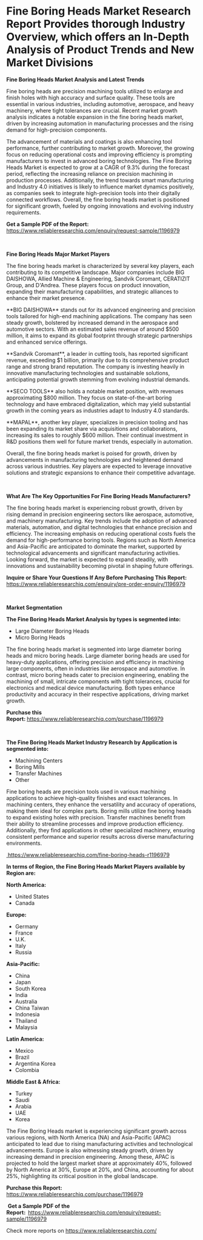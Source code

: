 <p><h1>Fine Boring Heads Market Research Report Provides thorough Industry Overview, which offers an In-Depth Analysis of Product Trends and New Market Divisions</h1></p><p><strong>Fine Boring Heads Market Analysis and Latest Trends</strong></p>
<p><p>Fine boring heads are precision machining tools utilized to enlarge and finish holes with high accuracy and surface quality. These tools are essential in various industries, including automotive, aerospace, and heavy machinery, where tight tolerances are crucial. Recent market growth analysis indicates a notable expansion in the fine boring heads market, driven by increasing automation in manufacturing processes and the rising demand for high-precision components. </p><p>The advancement of materials and coatings is also enhancing tool performance, further contributing to market growth. Moreover, the growing focus on reducing operational costs and improving efficiency is prompting manufacturers to invest in advanced boring technologies. The Fine Boring Heads Market is expected to grow at a CAGR of 9.3% during the forecast period, reflecting the increasing reliance on precision machining in production processes. Additionally, the trend towards smart manufacturing and Industry 4.0 initiatives is likely to influence market dynamics positively, as companies seek to integrate high-precision tools into their digitally connected workflows. Overall, the fine boring heads market is positioned for significant growth, fueled by ongoing innovations and evolving industry requirements.</p></p>
<p><strong>Get a Sample PDF of the Report:&nbsp;</strong> <a href="https://www.reliableresearchiq.com/enquiry/request-sample/1196979?utm_campaign=2336&utm_medium=2&utm_source=Github&utm_content=ia&utm_term=10042025&utm_id=fine-boring-heads">https://www.reliableresearchiq.com/enquiry/request-sample/1196979</a></p>
<p>&nbsp;</p>
<p><strong>Fine Boring Heads Major Market Players</strong></p>
<p><p>The fine boring heads market is characterized by several key players, each contributing to its competitive landscape. Major companies include BIG DAISHOWA, Allied Machine & Engineering, Sandvik Coromant, CERATIZIT Group, and D'Andrea. These players focus on product innovation, expanding their manufacturing capabilities, and strategic alliances to enhance their market presence.</p><p>**BIG DAISHOWA** stands out for its advanced engineering and precision tools tailored for high-end machining applications. The company has seen steady growth, bolstered by increased demand in the aerospace and automotive sectors. With an estimated sales revenue of around $500 million, it aims to expand its global footprint through strategic partnerships and enhanced service offerings.</p><p>**Sandvik Coromant**, a leader in cutting tools, has reported significant revenue, exceeding $1 billion, primarily due to its comprehensive product range and strong brand reputation. The company is investing heavily in innovative manufacturing technologies and sustainable solutions, anticipating potential growth stemming from evolving industrial demands.</p><p>**SECO TOOLS** also holds a notable market position, with revenues approximating $800 million. They focus on state-of-the-art boring technology and have embraced digitalization, which may yield substantial growth in the coming years as industries adapt to Industry 4.0 standards.</p><p>**MAPAL**, another key player, specializes in precision tooling and has been expanding its market share via acquisitions and collaborations, increasing its sales to roughly $600 million. Their continual investment in R&D positions them well for future market trends, especially in automation.</p><p>Overall, the fine boring heads market is poised for growth, driven by advancements in manufacturing technologies and heightened demand across various industries. Key players are expected to leverage innovative solutions and strategic expansions to enhance their competitive advantage.</p></p>
<p>&nbsp;</p>
<p><strong>What Are The Key Opportunities For Fine Boring Heads Manufacturers?</strong></p>
<p><p>The fine boring heads market is experiencing robust growth, driven by rising demand in precision engineering sectors like aerospace, automotive, and machinery manufacturing. Key trends include the adoption of advanced materials, automation, and digital technologies that enhance precision and efficiency. The increasing emphasis on reducing operational costs fuels the demand for high-performance boring tools. Regions such as North America and Asia-Pacific are anticipated to dominate the market, supported by technological advancements and significant manufacturing activities. Looking forward, the market is expected to expand steadily, with innovations and sustainability becoming pivotal in shaping future offerings.</p></p>
<p><strong>Inquire or Share Your Questions If Any Before Purchasing This Report:</strong> <a href="https://www.reliableresearchiq.com/enquiry/pre-order-enquiry/1196979?utm_campaign=2336&utm_medium=2&utm_source=Github&utm_content=ia&utm_term=10042025&utm_id=fine-boring-heads">https://www.reliableresearchiq.com/enquiry/pre-order-enquiry/1196979</a></p>
<p>&nbsp;</p>
<p><strong>Market Segmentation</strong></p>
<p><strong>The Fine Boring Heads Market Analysis by types is segmented into:</strong></p>
<p><ul><li>Large Diameter Boring Heads</li><li>Micro Boring Heads</li></ul></p>
<p><p>The fine boring heads market is segmented into large diameter boring heads and micro boring heads. Large diameter boring heads are used for heavy-duty applications, offering precision and efficiency in machining large components, often in industries like aerospace and automotive. In contrast, micro boring heads cater to precision engineering, enabling the machining of small, intricate components with tight tolerances, crucial for electronics and medical device manufacturing. Both types enhance productivity and accuracy in their respective applications, driving market growth.</p></p>
<p><strong>Purchase this Report:&nbsp;</strong><a href="https://www.reliableresearchiq.com/purchase/1196979?utm_campaign=2336&utm_medium=2&utm_source=Github&utm_content=ia&utm_term=10042025&utm_id=fine-boring-heads">https://www.reliableresearchiq.com/purchase/1196979</a></p>
<p>&nbsp;</p>
<p><strong>The Fine Boring Heads Market Industry Research by Application is segmented into:</strong></p>
<p><ul><li>Machining Centers</li><li>Boring Mills</li><li>Transfer Machines</li><li>Other</li></ul></p>
<p><p>Fine boring heads are precision tools used in various machining applications to achieve high-quality finishes and exact tolerances. In machining centers, they enhance the versatility and accuracy of operations, making them ideal for complex parts. Boring mills utilize fine boring heads to expand existing holes with precision. Transfer machines benefit from their ability to streamline processes and improve production efficiency. Additionally, they find applications in other specialized machinery, ensuring consistent performance and superior results across diverse manufacturing environments.</p></p>
<p><a href="https://www.reliableresearchiq.com/fine-boring-heads-r1196979?utm_campaign=2336&utm_medium=2&utm_source=Github&utm_content=ia&utm_term=10042025&utm_id=fine-boring-heads">&nbsp;https://www.reliableresearchiq.com/fine-boring-heads-r1196979</a></p>
<p><strong>In terms of Region, the Fine Boring Heads Market Players available by Region are:</strong></p>
<p>
    <p> <strong> North America: </strong>
        <ul>
            <li>United States</li>
            <li>Canada</li>
        </ul>
        </p> 
    <p> <strong> Europe: </strong>
        <ul>
            <li>Germany</li>
            <li>France</li>
            <li>U.K.</li>
            <li>Italy</li>
            <li>Russia</li>
        </ul>
        </p> 
    <p> <strong> Asia-Pacific: </strong>
        <ul>
            <li>China</li>
            <li>Japan</li>
            <li>South Korea</li>
            <li>India</li>
            <li>Australia</li>
            <li>China Taiwan</li>
            <li>Indonesia</li>
            <li>Thailand</li>
            <li>Malaysia</li>
        </ul>
        </p> 
    <p> <strong> Latin America: </strong>
        <ul>
            <li>Mexico</li>
            <li>Brazil</li>
            <li>Argentina Korea</li>
            <li>Colombia</li>
        </ul>
        </p> 
    <p> <strong> Middle East & Africa: </strong>
        <ul>
            <li>Turkey</li>
            <li>Saudi</li>
            <li>Arabia</li>
            <li>UAE</li>
            <li>Korea</li>
        </ul>
    </p>
    </p>
<p><p>The Fine Boring Heads market is experiencing significant growth across various regions, with North America (NA) and Asia-Pacific (APAC) anticipated to lead due to rising manufacturing activities and technological advancements. Europe is also witnessing steady growth, driven by increasing demand in precision engineering. Among these, APAC is projected to hold the largest market share at approximately 40%, followed by North America at 30%, Europe at 20%, and China, accounting for about 25%, highlighting its critical position in the global landscape.</p></p>
<p><strong>Purchase this Report: </strong><a href="https://www.reliableresearchiq.com/purchase/1196979?utm_campaign=2336&utm_medium=2&utm_source=Github&utm_content=ia&utm_term=10042025&utm_id=fine-boring-heads">https://www.reliableresearchiq.com/purchase/1196979</a></p>
<p>&nbsp;<strong>Get a Sample PDF of the Report:&nbsp;&nbsp;</strong><a href="https://www.reliableresearchiq.com/enquiry/request-sample/1196979?utm_campaign=2336&utm_medium=2&utm_source=Github&utm_content=ia&utm_term=10042025&utm_id=fine-boring-heads">https://www.reliableresearchiq.com/enquiry/request-sample/1196979</a></p>
<p><strong></strong></p>
<p>Check more reports on <a href="https://www.reliableresearchiq.com/?utm_campaign=2336&utm_medium=2&utm_source=Github&utm_content=ia&utm_term=10042025&utm_id=fine-boring-heads">https://www.reliableresearchiq.com/</a></p>